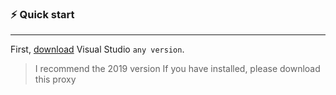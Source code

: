 ### ⚡️ Quick start

<hr>

First, [download](https://visualstudio.microsoft.com/downloads/) Visual Studio `any version`.

> I recommend the 2019 version
If you have installed, please download this proxy
